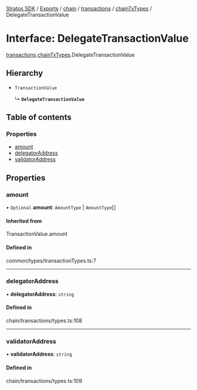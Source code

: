 [Stratos SDK](../README.md) / [Exports](../modules.md) / [chain](../modules/chain.md) / [transactions](../modules/chain.transactions.md) / [chainTxTypes](../modules/chain.transactions.chainTxTypes.md) / DelegateTransactionValue

# Interface: DelegateTransactionValue

[transactions](../modules/chain.transactions.md).[chainTxTypes](../modules/chain.transactions.chainTxTypes.md).DelegateTransactionValue

## Hierarchy

- `TransactionValue`

  ↳ **`DelegateTransactionValue`**

## Table of contents

### Properties

- [amount](chain.transactions.chainTxTypes.DelegateTransactionValue.md#amount)
- [delegatorAddress](chain.transactions.chainTxTypes.DelegateTransactionValue.md#delegatoraddress)
- [validatorAddress](chain.transactions.chainTxTypes.DelegateTransactionValue.md#validatoraddress)

## Properties

### amount

• `Optional` **amount**: `AmountType` \| `AmountType`[]

#### Inherited from

TransactionValue.amount

#### Defined in

common/types/transactionTypes.ts:7

___

### delegatorAddress

• **delegatorAddress**: `string`

#### Defined in

chain/transactions/types.ts:108

___

### validatorAddress

• **validatorAddress**: `string`

#### Defined in

chain/transactions/types.ts:109
